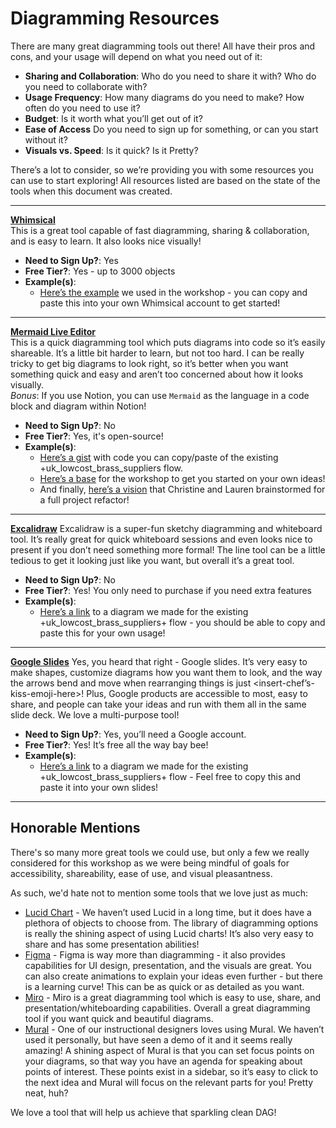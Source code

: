 # Diagramming Resources

There are many great diagramming tools out there! All have their pros and cons, 
and your usage will depend on what you need out of it:
- **Sharing and Collaboration**:
  Who do you need to share it with? Who do you need to collaborate with?
- **Usage Frequency**:
  How many diagrams do you need to make? How often do you need to use it?
- **Budget**:
  Is it worth what you’ll get out of it?
- **Ease of Access** 
  Do you need to sign up for something, or can you start without it?
- **Visuals vs. Speed**:
  Is it quick? Is it Pretty?

There’s a lot to consider, so we’re providing you with some resources you can use 
to start exploring! All resources listed are based on the state of the tools when 
this document was created.

---
**[Whimsical](https://whimsical.com/)**  
This is a great tool capable of fast diagramming, sharing & collaboration, and is 
easy to learn. It also looks nice visually!

- **Need to Sign Up?**: Yes  
- **Free Tier?**: Yes - up to 3000 objects  
- **Example(s)**:  
    - [Here’s the example](https://www.notion.so/dbtlabs/WIP-Inherited-Project-Refactoring-Lesson-Plan-3bd3973c0c624badaa63baf7e8eed011#919dfe657f96474baeff9fb5e0b7ccfd) we used in the workshop - you can copy and paste this into your own Whimsical account to get started!
---
**[Mermaid Live Editor](https://mermaid.live/)**  
This is a quick diagramming tool which puts diagrams into code so it’s easily 
shareable. It’s a little bit harder to learn, but not too hard. I can be really 
tricky to get big diagrams to look right, so it’s better when you want something 
quick and easy and aren’t too concerned about how it looks visually.  
*Bonus*: If you use Notion, you can use `Mermaid` as the language in a code block
and diagram within Notion!

- **Need to Sign Up?**: No  
- **Free Tier?**: Yes, it's open-source!
- **Example(s)**:  
    - [Here’s a gist](https://gist.github.com/christineberger/44d4a1f6dfcf21e44e9eff8a8ddbeab2) with code you can copy/paste of the existing +uk_lowcost_brass_suppliers flow. 
    - [Here’s a base](https://gist.github.com/christineberger/4be30fc75dd759b1e3cc853695def798) for the workshop to get you started on your own ideas!
    - And finally, [here’s a vision](https://gist.github.com/christineberger/795e040d8a83efe86a71b4009c30decf) that Christine and Lauren brainstormed for a full project refactor!
---
**[Excalidraw](https://excalidraw.com/)**
Excalidraw is a super-fun sketchy diagramming and whiteboard tool. It’s really 
great for quick whiteboard sessions and even looks nice to present if you don’t 
need something more formal! The line tool can be a little tedious to get it looking 
just like you want, but overall it’s a great tool.

- **Need to Sign Up?**: No  
- **Free Tier?**: Yes! You only need to purchase if you need extra features
- **Example(s)**:  
    - [Here’s a link](https://excalidraw.com/#json=5Ki71CvpItc7f1HctK78v,9H7wsgfqJjRw-ST-RWum2A) to a diagram we made for the existing +uk_lowcost_brass_suppliers+ flow - you should be able to copy and paste this for your own usage!
---
**[Google Slides](https://slides.google.com/)**
Yes, you heard that right - Google slides. It’s very easy to make shapes, customize 
diagrams how you want them to look, and the way the arrows bend and move when 
rearranging things is just <insert-chef’s-kiss-emoji-here>! Plus, Google products 
are accessible to most, easy to share, and people can take your ideas and run with 
them all in the same slide deck. We love a multi-purpose tool!

- **Need to Sign Up?**: Yes, you’ll need a Google account. 
- **Free Tier?**: Yes! It’s free all the way bay bee!
- **Example(s)**:  
    - [Here’s a link](https://docs.google.com/presentation/d/1G4fRYbBavEl9HEynl0JZzxsIDmFgf21HP3D_U3Ono8U/edit?usp=sharing) to a diagram we made for the existing +uk_lowcost_brass_suppliers+ flow - Feel free to copy this and paste it into your own slides!

---

## Honorable Mentions
There's so many more great tools we could use, but only a few we really considered
for this workshop as we were being mindful of goals for accessibility, shareability, 
ease of use, and visual pleasantness.

As such, we'd hate not to mention some tools that we love just as much:
- [Lucid Chart](https://www.lucidchart.com/) - We haven’t used Lucid in a long time, but it does have a plethora of objects to choose from. The library of diagramming options is really the shining aspect of using Lucid charts! It’s also very easy to share and has some presentation abilities!
- [Figma](https://www.figma.com/) - Figma is way more than diagramming - it also provides capabilities for UI design, presentation, and  the visuals are great. You can also create animations to explain your ideas even further - but there is a learning curve! This can be as quick or as detailed as you want.
- [Miro](https://miro.com/) - Miro is a great diagramming tool which is easy to use, share, and presentation/whiteboarding capabilities. Overall a great diagramming tool if you want quick and beautiful diagrams. 
- [Mural](https://get.mural.co/) - One of our instructional designers loves using Mural. We haven’t used it personally, but have seen a demo of it and it seems really amazing! A shining aspect of Mural is that you can set focus points on your diagrams, so that way you have an agenda for speaking about points of interest. These points exist in a sidebar, so it’s easy to click to the next idea and Mural will focus on the relevant parts for you! Pretty neat, huh?

We love a tool that will help us achieve that sparkling clean DAG!